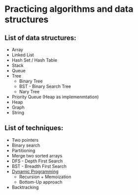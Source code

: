 # Practicing algorithms and data structures

## List of data structures:

- Array
- Linked List
- Hash Set / Hash Table
- Stack
- Queue
- Tree
  - Binary Tree
  - BST - Binary Search Tree
  - Nary Tree
- Priority Queue (Heap as implemenmtation)
- Heap
- Graph
- String

## List of techniques:

- Two pointers
- Binary search
- Partitioning
- Merge two sorted arrays
- DFS - Depth First Search
- BST - Breadth First Search
- [Dynamic Programming](https://github.com/Mikhail-Vilms/practicing-algorithms-and-data-structures/blob/master/PracticingAlgorithmsAndDataStructures/DynamicProgramming/DynamicProgrammingOverview.md)
	- Recursion + Memoization
	- Bottom-Up approach
- Backtracking